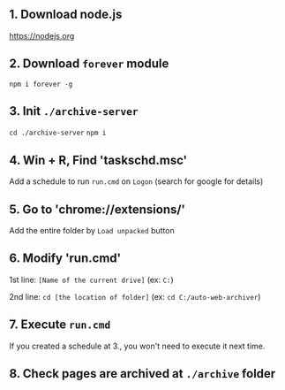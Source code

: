 ## 1. Download node.js
https://nodejs.org

## 2. Download `forever` module
`npm i forever -g`

## 3. Init `./archive-server`
`cd ./archive-server`
`npm i`

## 4. Win + R, Find 'taskschd.msc'
Add a schedule to run `run.cmd` on `Logon` (search for google for details)

## 5. Go to 'chrome://extensions/'
Add the entire folder by `Load unpacked` button

## 6. Modify 'run.cmd'

1st line: `[Name of the current drive]` (ex: `C:`)

2nd line: `cd [the location of folder]` (ex: `cd C:/auto-web-archiver`)

## 7. Execute `run.cmd`
If you created a schedule at 3., you won't need to execute it next time.

## 8. Check pages are archived at `./archive` folder
